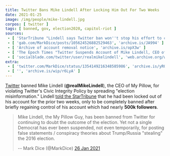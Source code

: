```yaml
---
title: Twitter Bans Mike Lindell After Locking Him Out For Two Weeks
date: 2021-01-25
image: /img/people/mike-lindell.jpg
corpos: [ twitter ]
tags: [ banned, gov, election2020, capitol-riot ]
sources:
 - [ 'StarTribune "Lindell says Twitter ban won''t stop his effort to claim election fraud" by Kristen Leigh Painter, Stephen Montemayor, Kristen Leigh Painter and Stephen Montemayor (26 Jan 2021)', 'archive.is/py6Ob' ]
 - [ 'gab.com/MarkDice/posts/105624526882529463', 'archive.is/JA994' ]
 - [ 'Archive of account removal notice', 'archive.is/opX3w' ]
 - [ 'The Epoch Times "Twitter Suspends Account of Mike Lindell, CEO of MyPillow" by Mimi Nguyen Ly (26 Jan 2021)', 'archive.is/GRrcc' ]
 - [ 'socialblade.com/twitter/user/realmikelindell', 'web.archive.org/web/20210127144212/https://socialblade.com/twitter/user/realmikelindell' ]
extra:
 - [ 'twitter.com/MarkDice/status/1354149216348585986', 'archive.is/yROYM' ]
 - [ '', 'archive.is/wip/r6LyA' ]
---
```


[Twitter](/twitter/) banned Mike Lindell (**@realMikeLindell**), the CEO of My
Pillow, for violating Twitter's Civic Integrity Policy by spreading "election
misinformation." Lindell [told the
StarTribune](https://archive.is/py6Ob#selection-1949.0-1949.168) that he had
been locked out of his account for the prior two weeks, only to be completely
banned after briefly regaining control of his account which had nearly **500k
followers**.

> Mike Lindell, the My Pillow Guy, has been banned from Twitter for continuing
> to doubt the outcome of the election. Yet not a single Democrat has ever been
> suspended, not even temporarily, for posting false statements / conspiracy
> theories about Trump/Russia "stealing" the 2016 election.
>
> -- Mark Dice (@MarkDice) [26 Jan 2021](https://archive.is/JA994)
